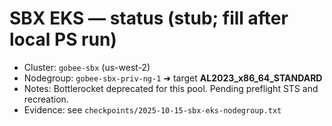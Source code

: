 # SBX EKS — status (stub; fill after local PS run)

- Cluster: `gobee-sbx` (us-west-2)
- Nodegroup: `gobee-sbx-priv-ng-1` ➜ target **AL2023_x86_64_STANDARD**
- Notes: Bottlerocket deprecated for this pool. Pending preflight STS and recreation.
- Evidence: see `checkpoints/2025-10-15-sbx-eks-nodegroup.txt`
